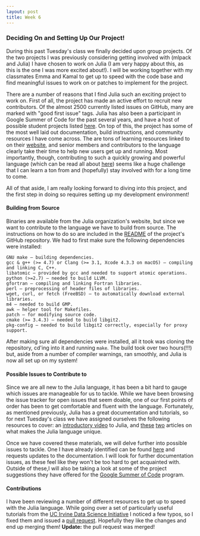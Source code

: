 ```yaml
---
layout: post
title: Week 6
---
```

### Deciding On and Setting Up Our Project!

During this past Tuesday's class we finally decided upon group projects. Of the two projects I was previously considering getting involved with (mlpack and Julia) I have chosen to work on Julia (I am very happy about this, as this is the one I was more excited about!). I will be working together with my classmates Emma and Kamal to get up to speed with the code base and find meaningful issues to work on or patches to implement for the project.

There are a number of reasons that I find Julia such an exciting project to work on. First of all, the project has made an active effort to recruit new contributors. Of the almost 2500 currently listed issues on GitHub, many are marked with "good first issue" tags. Julia has also been a participant in Google Summer of Code for the past several years, and have a host of possible student projects listed [here](https://julialang.org/soc/ideas-page). On top of this, the project has some of the most well laid out documentation, build instructions, and community resources I have come across. The are tons of learning resources linked to on their [website](https://julialang.org/learning/), and senior members and contributors to the language clearly take their time to help new users get up and running. Most importantly, though, contributing to such a quickly growing and powerful language (which can be read all about [here](http://ucidatascienceinitiative.github.io/IntroToJulia/Html/WhyJulia)) seems like a huge challenge that I can learn a ton from and (hopefully) stay involved with for a long time to come.

All of that aside, I am really looking forward to diving into this project, and the first step in doing so requires setting up my development environment!

#### Building from Source

Binaries are available from the Julia organization's website, but since we want to contribute to the language we have to build from source. The instructions on how to do so are included in the [README](https://github.com/JuliaLang/julia) of the project's GitHub repository. We had to first make sure the following dependencies were installed:
```
GNU make — building dependencies.
gcc & g++ (>= 4.7) or Clang (>= 3.1, Xcode 4.3.3 on macOS) — compiling and linking C, C++.
libatomic — provided by gcc and needed to support atomic operations.
python (>=2.7) — needed to build LLVM.
gfortran — compiling and linking Fortran libraries.
perl — preprocessing of header files of libraries.
wget, curl, or fetch (FreeBSD) — to automatically download external libraries.
m4 — needed to build GMP.
awk — helper tool for Makefiles.
patch — for modifying source code.
cmake (>= 3.4.3) — needed to build libgit2.
pkg-config — needed to build libgit2 correctly, especially for proxy support.
```
After making sure all dependencies were installed, all it took was cloning the repository, cd'ing into it and running `make`. The build took over two hours(!!!) but, aside from a number of compiler warnings, ran smoothly, and Julia is now all set up on my system!

#### Possible Issues to Contribute to

Since we are all new to the Julia language, it has been a bit hard to gauge which issues are manageable for us to tackle. While we have been browsing the issue tracker for open issues that seem doable, one of our first points of order has been to get comfortable and fluent with the language.  Fortunately, as mentioned previously, Julia has a great documentation and tutorials, so for next Tuesday's class we have assigned ourselves the following resources to cover: an [introductory video](https://www.youtube.com/watch?v=8h8rQyEpiZA) to Julia, and [these](http://ucidatascienceinitiative.github.io/IntroToJulia/Html/JuliaMentalModel) [two](http://ucidatascienceinitiative.github.io/IntroToJulia/Html/WhyJulia) articles on what makes the Julia language unique.

Once we have covered these materials, we will delve further into possible issues to tackle. One I have already identified can be found [here](https://github.com/JuliaLang/julia/issues/31202) and requests updates to the documentation. I will look for further documentation issues, as these feel like they won't be too hard to get acquainted with. Outside of these,I will also be taking a look at some of the project suggestions they have offered for the [Google Summer of Code](https://julialang.org/soc/ideas-page) program.

#### Contributions

I have been reviewing a number of different resources to get up to speed with the Julia language. While going over a set of particularly useful tutorials from the [UC Irvine Data Science Initiative](https://github.com/UCIDataScienceInitiative/IntroToJulia) I noticed a few typos, so I fixed them and issued a [pull request](https://github.com/UCIDataScienceInitiative/IntroToJulia/pull/47). Hopefully they like the changes and end up merging them! **Update:** the pull request was merged!
